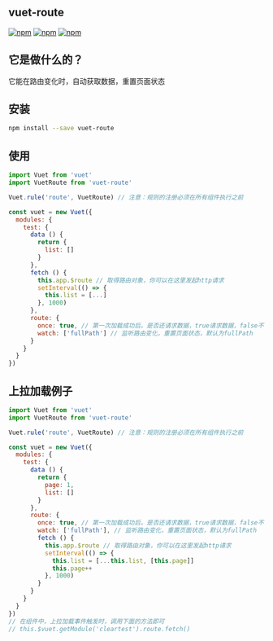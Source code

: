 ## vuet-route
[![npm](https://img.shields.io/npm/v/vuet-route.svg)](https://www.npmjs.com/package/vuet-route) 
[![npm](https://img.shields.io/npm/dm/vuet-route.svg)](https://www.npmjs.com/package/vuet-route)
[![npm](https://img.shields.io/npm/dt/vuet-route.svg)](https://www.npmjs.com/package/vuet-route)


## 它是做什么的？
它能在路由变化时，自动获取数据，重置页面状态


## 安装
```bash
npm install --save vuet-route
```


## 使用
```javascript
import Vuet from 'vuet'
import VuetRoute from 'vuet-route'

Vuet.rule('route', VuetRoute) // 注意：规则的注册必须在所有组件执行之前

const vuet = new Vuet({
  modules: {
    test: {
      data () {
        return {
          list: []
        }
      },
      fetch () {
        this.app.$route // 取得路由对象，你可以在这里发起http请求
        setInterval(() => {
          this.list = [...]
        }, 1000)
      },
      route: {
        once: true, // 第一次加载成功后，是否还请求数据，true请求数据，false不请求数据，默认为true
        watch: ['fullPath'] // 监听路由变化，重置页面状态，默认为fullPath
      }
    }
  }
})
```


## 上拉加载例子
```javascript
import Vuet from 'vuet'
import VuetRoute from 'vuet-route'

Vuet.rule('route', VuetRoute) // 注意：规则的注册必须在所有组件执行之前

const vuet = new Vuet({
  modules: {
    test: {
      data () {
        return {
          page: 1,
          list: []
        }
      },
      route: {
        once: true, // 第一次加载成功后，是否还请求数据，true请求数据，false不请求数据，默认为true
        watch: ['fullPath'], // 监听路由变化，重置页面状态，默认为fullPath
        fetch () {
          this.app.$route // 取得路由对象，你可以在这里发起http请求
          setInterval(() => {
            this.list = [...this.list, [this.page]]
            this.page++
          }, 1000)
        }
      }
    }
  }
})
// 在组件中，上拉加载事件触发时，调用下面的方法即可
// this.$vuet.getModule('cleartest').route.fetch()
```